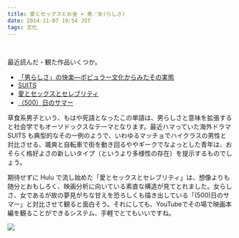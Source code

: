 ```yaml
---
title: 愛とセックスとお金 × 男／女(らしさ)
date: 2014-11-07 19:54 JST
tags: 文化
---
```


<br />

最近読んだ・観た作品いくつか。

- [「男らしさ」の快楽―ポピュラー文化からみたその実態](http://www.amazon.co.jp/%E3%80%8C%E7%94%B7%E3%82%89%E3%81%97%E3%81%95%E3%80%8D%E3%81%AE%E5%BF%AB%E6%A5%BD%E2%80%95%E3%83%9D%E3%83%94%E3%83%A5%E3%83%A9%E3%83%BC%E6%96%87%E5%8C%96%E3%81%8B%E3%82%89%E3%81%BF%E3%81%9F%E3%81%9D%E3%81%AE%E5%AE%9F%E6%85%8B-%E5%AE%AE%E5%8F%B0-%E7%9C%9F%E5%8F%B8/dp/4326653477)
- [SUITS](http://www.suits-tv.jp/)
- [愛とセックスとセレブリティ](https://www.youtube.com/watch?v=gi2L56KTS9A)
- [（500）日のサマー](https://www.youtube.com/watch?v=ZPqFiySOG_k)

草食系男子という、もはや死語となったこの単語は、男らしさと意味を拡張すると社会学でもオーソドックスなテーマとなります。最近ハマっていた海外ドラマ SUITS も典型的なその一例のようで、いわゆるマッチョでハイクラスの男性と対比させる、颯爽と自転車で街を動き回るややギークでなよっとした青年は、おそらく格好よさの新しいタイプ（というより多様性の存在）を提示するものでしょう。

期待せずに Hulu で流し始めた「愛とセックスとセレブリティ」は、想像よりも随分とおもしろく、映画分析に向いている素直な構造が見てとれました。女らしさ、女であるが故の夢見がちな甘えを恐ろしくも描き出している「(500)日のサマー」と対比させて観ると面白そう。それにしても、YouTubeでその場で映画本編を観ることができるシステム、手軽でとてもいいですね。

[![](http://img.youtube.com/vi/gi2L56KTS9A/0.jpg)](https://www.youtube.com/watch?v=gi2L56KTS9A)

<br />
